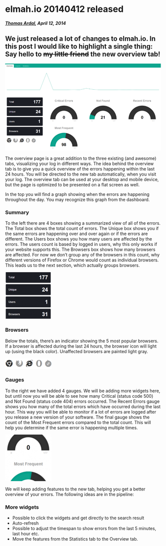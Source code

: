 # elmah.io 20140412 released

##### [Thomas Ardal](http://elmah.io/about/), April 12, 2014

## We just released a lot of changes to elmah.io. In this post I would like to highlight a single thing: Say hello to <del>my little friend</del> the new overview tab!

![Overview](/images/overview2.png)

The overview page is a great addition to the three existing (and awesome) tabs, visualizing your log in different ways. The idea behind the overview tab is to give you a quick overview of the errors happening within the last 24 hours. You will be directed to the new tab automatically, when you visit your log. The overview tab can be used at your desktop and mobile device, but the page is optimized to be presented on a flat screen as well.

In the top you will find a graph showing when the errors are happening throughout the day. You may recognize this graph from the dashboard.

### Summary
To the left there are 4 boxes showing a summarized view of all of the errors. The Total box shows the total count of errors. The Unique box shows you if the same errors are happening over and over again or if the errors are different. The Users box shows you how many users are affected by the errors. The users count is based by logged in users, why this only works if your website supports this. The Browsers box shows how many browsers are affected. For now we don’t group any of the browsers in this count, why different versions of Firefox or Chrome would count as individual browsers. This leads us to the next section, which actually groups browsers.

![Sums](/images/sums.png)

### Browsers
Below the totals, there’s an indicator showing the 5 most popular browsers. If a browser is affected during the last 24 hours, the browser icon will light up (using the black color). Unaffected browsers are painted light gray.

![Browsers](/images/browsers.png)

### Gauges
To the right we have added 4 gauges. We will be adding more widgets here, but until now you will be able to see how many Critical (status code 500) and Not Found (status code 404) errors occurred. The Recent Errors gauge shows you how many of the total errors which have occurred during the last hour. This way you will be able to monitor if a lot of errors are logged after you release a new version of your software. The final gauge shows the count of the Most Frequent errors compared to the total count. This will help you determine if the same error is happening multiple times.

![Gauge](/images/gauge.png)

We will keep adding features to the new tab, helping you get a better overview of your errors. The following ideas are in the pipeline:

### More widgets

- Possible to click the widgets and get directly to the search result
- Auto-refresh
- Possible to adjust the timespan to show errors from the last 5 minutes, last hour etc.
- Move the features from the Statistics tab to the Overview tab.

